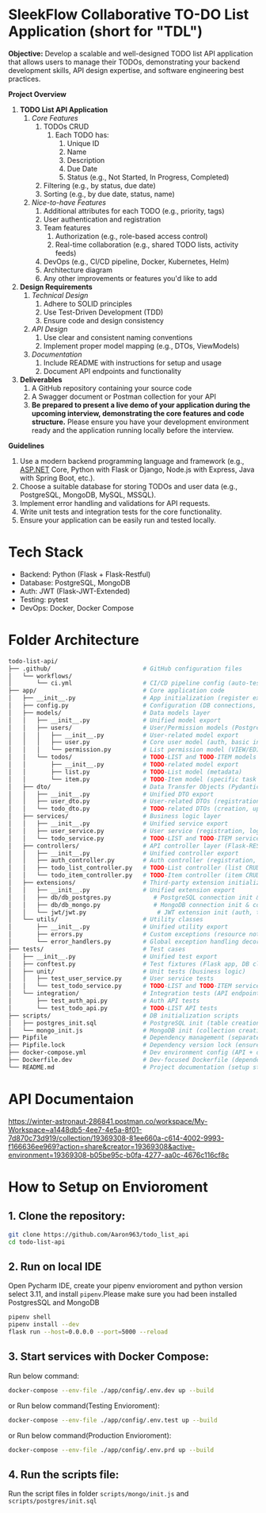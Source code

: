 # SleekFlow Collaborative TO-DO List Application (short for "TDL")
**Objective:** Develop a scalable and well-designed TODO list API application that allows users to manage their TODOs, demonstrating your backend development skills, API design expertise, and software engineering best practices.

**Project Overview**

1. **TODO List API Application**
   1. *Core Features*
      1. TODOs CRUD
         1. Each TODO has:
            1. Unique ID
            2. Name
            3. Description
            4. Due Date
            5. Status (e.g., Not Started, In Progress, Completed)
      2. Filtering (e.g., by status, due date)
      3. Sorting (e.g., by due date, status, name)
   2. *Nice-to-have Features*
      1. Additional attributes for each TODO (e.g., priority, tags)
      2. User authentication and registration
      3. Team features
         1. Authorization (e.g., role-based access control)
         2. Real-time collaboration (e.g., shared TODO lists, activity feeds)
      4. DevOps (e.g., CI/CD pipeline, Docker, Kubernetes, Helm)
      5. Architecture diagram
      6. Any other improvements or features you'd like to add
2. **Design Requirements**
   1. *Technical Design*
      1. Adhere to SOLID principles
      2. Use Test-Driven Development (TDD)
      3. Ensure code and design consistency
   2. *API Design*
      1. Use clear and consistent naming conventions
      2. Implement proper model mapping (e.g., DTOs, ViewModels)
   3. *Documentation*
      1. Include README with instructions for setup and usage
      2. Document API endpoints and functionality
3. **Deliverables**
   1. A GitHub repository containing your source code
   2. A Swagger document or Postman collection for your API
   3. **Be prepared to present a live demo of your application during the upcoming interview, demonstrating the core features and code structure.** Please ensure you have your development environment ready and the application running locally before the interview.

**Guidelines**
1. Use a modern backend programming language and framework (e.g., [ASP.NET](http://asp.net/) Core, Python with Flask or Django, Node.js with Express, Java with Spring Boot, etc.).
2. Choose a suitable database for storing TODOs and user data (e.g., PostgreSQL, MongoDB, MySQL, MSSQL).
3. Implement error handling and validations for API requests.
4. Write unit tests and integration tests for the core functionality.
5. Ensure your application can be easily run and tested locally.


# Tech Stack
- Backend: Python (Flask + Flask-Restful)
- Database: PostgreSQL, MongoDB
- Auth: JWT (Flask-JWT-Extended)
- Testing: pytest
- DevOps: Docker, Docker Compose


# Folder Architecture
```bash
todo-list-api/
├── .github/                          # GitHub configuration files
│   └── workflows/
│       └── ci.yml                    # CI/CD pipeline config (auto-testing, building)
├── app/                              # Core application code
│   ├── __init__.py                   # App initialization (register extensions, routes)
│   ├── config.py                     # Configuration (DB connections, JWT secrets, etc.)
│   ├── models/                       # Data models layer
│   │   ├── __init__.py               # Unified model export
│   │   ├── users/                    # User/Permission models (PostgreSQL)
│   │   │   ├── __init__.py           # User-related model export
│   │   │   ├── user.py               # Core user model (auth, basic info)
│   │   │   └── permission.py         # List permission model (VIEW/EDIT permissions)
│   │   └── todos/                    # TODO-LIST and TODO-ITEM models (MongoDB)
│   │       ├── __init__.py           # TODO-related model export
│   │       ├── list.py               # TODO-List model (metadata)
│   │       └── item.py               # TODO-Item model (specific task content)
│   ├── dto/                          # Data Transfer Objects (Pydantic validation)
│   │   ├── __init__.py               # Unified DTO export
│   │   ├── user_dto.py               # User-related DTOs (registration, login)
│   │   └── todo_dto.py               # TODO-related DTOs (creation, update)
│   ├── services/                     # Business logic layer
│   │   ├── __init__.py               # Unified service export
│   │   ├── user_service.py           # User service (registration, login, permission check)
│   │   └── todo_service.py           # TODO-LIST and TODO-ITEM service (CRUD, filtering, sorting for lists/items)
│   ├── controllers/                  # API controller layer (Flask-RESTful)
│   │   ├── __init__.py               # Unified controller export
│   │   ├── auth_controller.py        # Auth controller (registration, login endpoints)
│   │   ├── todo_list_controller.py   # TODO-List controller (list CRUD endpoints)
│   │   └── todo_item_controller.py   # TODO-Item controller (item CRUD, filtering endpoints)
│   ├── extensions/                   # Third-party extension initialization
│   │   ├── __init__.py               # Unified extension export
│   │   ├── db/db_postgres.py            # PostgreSQL connection init & session management
│   │   ├── db/db_mongo.py               # MongoDB connection init & collection retrieval
│   │   └── jwt/jwt.py                    # JWT extension init (auth, token callbacks)
│   └── utils/                        # Utility classes
│       ├── __init__.py               # Unified utility export
│       ├── errors.py                 # Custom exceptions (resource not found, permission denied, etc.)
│       └── error_handlers.py         # Global exception handling decorator
├── tests/                            # Test cases
│   ├── __init__.py                   # Unified test export
│   ├── conftest.py                   # Test fixtures (Flask app, DB clients)
│   ├── unit/                         # Unit tests (business logic)
│   │   ├── test_user_service.py      # User service tests
│   │   └── test_todo_service.py      # TODO-LIST and TODO-ITEM service tests
│   └── integration/                  # Integration tests (API endpoints)
│       ├── test_auth_api.py          # Auth API tests
│       └── test_todo_api.py          # TODO-LIST API tests
├── scripts/                          # DB initialization scripts
│   ├── postgres_init.sql             # PostgreSQL init (table creation, test user)
│   └── mongo_init.js                 # MongoDB init (collection creation, test data)
├── Pipfile                           # Dependency management (separates prod/dev dependencies)
├── Pipfile.lock                      # Dependency version lock (ensures env consistency)
├── docker-compose.yml                # Dev environment config (API + dual DB + management tools)
├── Dockerfile.dev                    # Dev-focused Dockerfile (dependency install, code mounting)
└── README.md                         # Project documentation (setup steps, API docs, demo guide)
```

# API Documentaion
https://winter-astronaut-286841.postman.co/workspace/My-Workspace~a1448db5-4ee7-4e5a-8f01-7d870c73d919/collection/19369308-81ee660a-c614-4002-9993-f166636ee969?action=share&creator=19369308&active-environment=19369308-b05be95c-b0fa-4277-aa0c-4676c116cf8c


# How to Setup on Envioroment
## 1. Clone the repository:
   ```bash
   git clone https://github.com/Aaron963/todo_list_api
   cd todo-list-api
   ```
## 2. Run on local IDE
   Open Pycharm IDE, create your pipenv envioroment and python version select 3.11, and install `pipenv`.Please make sure you had been installed PostgresSQL and MongoDB
   ```bash
   pipenv shell
   pipenv install --dev
   flask run --host=0.0.0.0 --port=5000 --reload
   ```
## 3. Start services with Docker Compose:
   Run below command:
   ```bash
   docker-compose --env-file ./app/config/.env.dev up --build
   ```
   or Run below command(Testing Envioroment):
   ```bash
   docker-compose --env-file ./app/config/.env.test up --build
   ```
   or Run below command(Production Envioroment):
   ```bash
   docker-compose --env-file ./app/config/.env.prd up --build
   ```

## 4. Run the scripts file:
   Run the script files in folder `scripts/mongo/init.js` and `scripts/postgres/init.sql`
